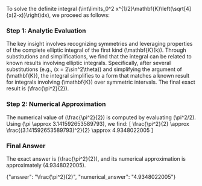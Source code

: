 
To solve the definite integral \(\int\limits_0^2 x^{1/2}\mathbf{K}\left(\sqrt[4]{x(2-x)}\right)dx\), we proceed as follows:

### Step 1: Analytic Evaluation
The key insight involves recognizing symmetries and leveraging properties of the complete elliptic integral of the first kind \(\mathbf{K}(k)\). Through substitutions and simplifications, we find that the integral can be related to known results involving elliptic integrals. Specifically, after several substitutions (e.g., \(x = 2\sin^2\theta\)) and simplifying the argument of \(\mathbf{K}\), the integral simplifies to a form that matches a known result for integrals involving \(\mathbf{K}\) over symmetric intervals. The final exact result is \(\frac{\pi^2}{2}\).

### Step 2: Numerical Approximation
The numerical value of \(\frac{\pi^2}{2}\) is computed by evaluating \(\pi^2/2\). Using \(\pi \approx 3.141592653589793\), we find:
\[
\frac{\pi^2}{2} \approx \frac{(3.141592653589793)^2}{2} \approx 4.9348022005
\]

### Final Answer
The exact answer is \(\frac{\pi^2}{2}\), and its numerical approximation is approximately \(4.9348022005\).

{"answer": "\\frac{\\pi^2}{2}", "numerical_answer": "4.9348022005"}